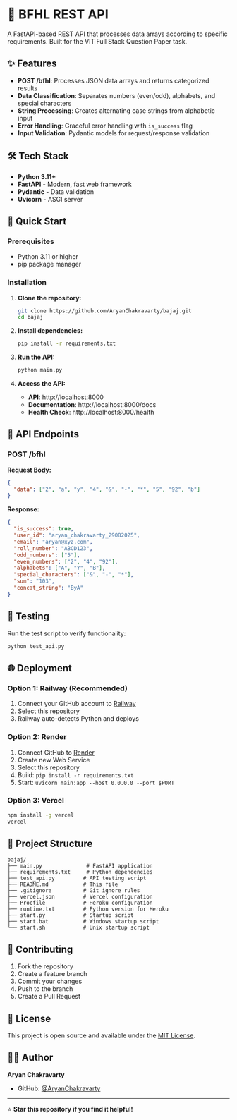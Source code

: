 # 🚀 BFHL REST API

A FastAPI-based REST API that processes data arrays according to specific requirements. Built for the VIT Full Stack Question Paper task.

## ✨ Features

- **POST /bfhl**: Processes JSON data arrays and returns categorized results
- **Data Classification**: Separates numbers (even/odd), alphabets, and special characters
- **String Processing**: Creates alternating case strings from alphabetic input
- **Error Handling**: Graceful error handling with `is_success` flag
- **Input Validation**: Pydantic models for request/response validation

## 🛠️ Tech Stack

- **Python 3.11+**
- **FastAPI** - Modern, fast web framework
- **Pydantic** - Data validation
- **Uvicorn** - ASGI server

## 🚀 Quick Start

### Prerequisites
- Python 3.11 or higher
- pip package manager

### Installation

1. **Clone the repository:**
   ```bash
   git clone https://github.com/AryanChakravarty/bajaj.git
   cd bajaj
   ```

2. **Install dependencies:**
   ```bash
   pip install -r requirements.txt
   ```

3. **Run the API:**
   ```bash
   python main.py
   ```

4. **Access the API:**
   - **API**: http://localhost:8000
   - **Documentation**: http://localhost:8000/docs
   - **Health Check**: http://localhost:8000/health

## 📡 API Endpoints

### POST /bfhl

**Request Body:**
```json
{
  "data": ["2", "a", "y", "4", "&", "-", "*", "5", "92", "b"]
}
```

**Response:**
```json
{
  "is_success": true,
  "user_id": "aryan_chakravarty_29082025",
  "email": "aryan@xyz.com",
  "roll_number": "ABCD123",
  "odd_numbers": ["5"],
  "even_numbers": ["2", "4", "92"],
  "alphabets": ["A", "Y", "B"],
  "special_characters": ["&", "-", "*"],
  "sum": "103",
  "concat_string": "ByA"
}
```

## 🧪 Testing

Run the test script to verify functionality:
```bash
python test_api.py
```

## 🌐 Deployment

### Option 1: Railway (Recommended)
1. Connect your GitHub account to [Railway](https://railway.app)
2. Select this repository
3. Railway auto-detects Python and deploys

### Option 2: Render
1. Connect GitHub to [Render](https://render.com)
2. Create new Web Service
3. Select this repository
4. Build: `pip install -r requirements.txt`
5. Start: `uvicorn main:app --host 0.0.0.0 --port $PORT`

### Option 3: Vercel
```bash
npm install -g vercel
vercel
```

## 📁 Project Structure

```
bajaj/
├── main.py              # FastAPI application
├── requirements.txt     # Python dependencies
├── test_api.py         # API testing script
├── README.md           # This file
├── .gitignore          # Git ignore rules
├── vercel.json         # Vercel configuration
├── Procfile            # Heroku configuration
├── runtime.txt         # Python version for Heroku
├── start.py            # Startup script
├── start.bat           # Windows startup script
└── start.sh            # Unix startup script
```

## 🤝 Contributing

1. Fork the repository
2. Create a feature branch
3. Commit your changes
4. Push to the branch
5. Create a Pull Request

## 📄 License

This project is open source and available under the [MIT License](LICENSE).

## 👨‍💻 Author

**Aryan Chakravarty**
- GitHub: [@AryanChakravarty](https://github.com/AryanChakravarty)

---

⭐ **Star this repository if you find it helpful!**
